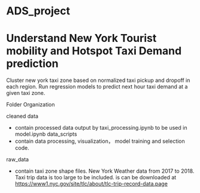 # ADS_project
# Understand New York Tourist mobility and Hotspot Taxi Demand prediction
Cluster new york taxi zone based on normalized taxi pickup and dropoff in each region. Run regression models to predict next hour taxi demand at a given taxi zone. 

Folder Organization

cleaned data
- contain processed data output by taxi_processing.ipynb to be used in model.ipynb
data_scripts 
- contain data processing, visualization， model training and selection code. 

raw_data 
- contain taxi zone shape files. New York Weather data from 2017 to 2018. 
Taxi trip data is too large to be included. is can be downloaded at https://www1.nyc.gov/site/tlc/about/tlc-trip-record-data.page
